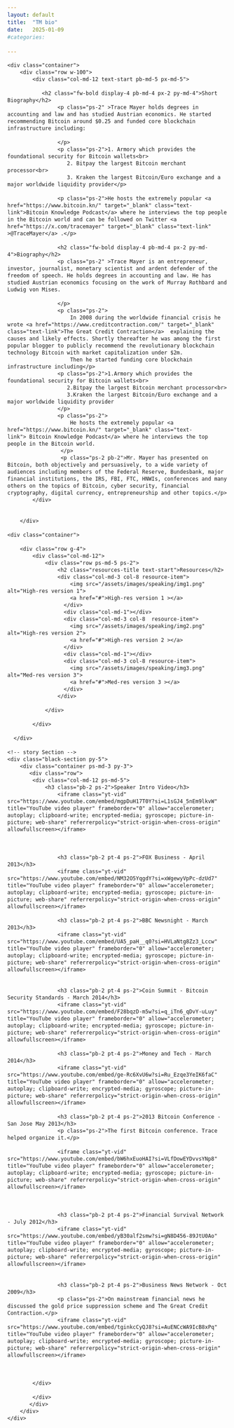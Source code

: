 ```yaml
---
layout: default
title:  "TM bio"
date:   2025-01-09 
#categories: 

---
```

<html>
<body>

   <!-- Main Section -->
    <div class="container">
        <div class="row w-100">
            <div class="col-md-12 text-start pb-md-5 px-md-5">
               
               <h2 class="fw-bold display-4 pb-md-4 px-2 py-md-4">Short Biography</h2>
                    <p class="ps-2" >Trace Mayer holds degrees in accounting and law and has studied Austrian economics. He started recommending Bitcoin around $0.25 and funded core blockchain infrastructure including:
                       
                    </p>
                    <p class="ps-2">1. Armory which provides the foundational security for Bitcoin wallets<br>
                       2. Bitpay the largest Bitcoin merchant processor<br>
                       3. Kraken the largest Bitcoin/Euro exchange and a major worldwide liquidity provider</p>

                    <p class="ps-2">He hosts the extremely popular <a href="https://www.bitcoin.kn/" target="_blank" class="text-link">Bitcoin Knowledge Podcast</a> where he interviews the top people in the Bitcoin world and can be followed on Twitter <a href="https://x.com/tracemayer" target="_blank" class="text-link" >@TraceMayer</a> .</p>

                    <h2 class="fw-bold display-4 pb-md-4 px-2 py-md-4">Biography</h2>
                    <p class="ps-2" >Trace Mayer is an entrepreneur, investor, journalist, monetary scientist and ardent defender of the freedom of speech. He holds degrees in accounting and law. He has studied Austrian economics focusing on the work of Murray Rothbard and Ludwig von Mises.
                       
                    </p>
                    <p class="ps-2">
                        In 2008 during the worldwide financial crisis he wrote <a href="https://www.creditcontraction.com/" target="_blank" class="text-link">The Great Credit Contraction</a>  explaining the causes and likely effects. Shortly thereafter he was among the first popular blogger to publicly recommend the revolutionary blockchain technology Bitcoin with market capitalization under $2m.
                        Then he started funding core blockchain infrastructure including</p>
                    <p class="ps-2">1.Armory which provides the foundational security for Bitcoin wallets<br>
                       2.Bitpay the largest Bitcoin merchant processor<br>
                       3.Kraken the largest Bitcoin/Euro exchange and a major worldwide liquidity provider
                    </p>
                    <p class="ps-2">
                        He hosts the extremely popular <a href="https://www.bitcoin.kn/" target="_blank" class="text-link"> Bitcoin Knowledge Podcast</a> where he interviews the top people in the Bitcoin world.
                     </p>
                     <p class="ps-2 pb-2">Mr. Mayer has presented on Bitcoin, both objectively and persuasively, to a wide variety of audiences including members of the Federal Reserve, Bundesbank, major financial institutions, the IRS, FBI, FTC, HNWIs, conferences and many others on the topics of Bitcoin, cyber security, financial cryptography, digital currency, entrepreneurship and other topics.</p>
            </div>

            
        </div>
  
    <div class="container">
       
        <div class="row g-4">
            <div class="col-md-12">
                <div class="row ps-md-5 ps-2">
                    <h2 class="resources-title text-start">Resources</h2>
                    <div class="col-md-3 col-8 resource-item">
                        <img src="/assets/images/speaking/img1.png" alt="High-res version 1">
                        <a href="#">High-res version 1 ></a>
                      </div>
                      <div class="col-md-1"></div>
                      <div class="col-md-3 col-8  resource-item">
                        <img src="/assets/images/speaking/img2.png" alt="High-res version 2">
                        <a href="#">High-res version 2 ></a>
                      </div>
                      <div class="col-md-1"></div>
                      <div class="col-md-3 col-8 resource-item">
                        <img src="/assets/images/speaking/img3.png" alt="Med-res version 3">
                        <a href="#">Med-res version 3 ></a>
                      </div>
                    </div>
                    
                </div>
                
            </div>
          
      </div>

    <!-- story Section -->
    <div class="black-section py-5">
        <div class="container ps-md-3 py-3">
           <div class="row">
            <div class="col-md-12 ps-md-5">
                <h3 class="pb-2 ps-2">Speaker Intro Video</h3>
                    <iframe class="yt-vid" src="https://www.youtube.com/embed/mgpDuH17T0Y?si=L1sGJ4_5nEm9lkvW" title="YouTube video player" frameborder="0" allow="accelerometer; autoplay; clipboard-write; encrypted-media; gyroscope; picture-in-picture; web-share" referrerpolicy="strict-origin-when-cross-origin" allowfullscreen></iframe>
                    

                   
                    <h3 class="pb-2 pt-4 ps-2">FOX Business - April 2013</h3>
                    <iframe class="yt-vid" src="https://www.youtube.com/embed/NM32O5YqgdY?si=xWgewyVpPc-dzUd7" title="YouTube video player" frameborder="0" allow="accelerometer; autoplay; clipboard-write; encrypted-media; gyroscope; picture-in-picture; web-share" referrerpolicy="strict-origin-when-cross-origin" allowfullscreen></iframe>

                    <h3 class="pb-2 pt-4 ps-2">BBC Newsnight - March 2013</h3>
                    <iframe class="yt-vid" src="https://www.youtube.com/embed/UA5_paH__q0?si=HVLaNtg8Zz3_Lccw" title="YouTube video player" frameborder="0" allow="accelerometer; autoplay; clipboard-write; encrypted-media; gyroscope; picture-in-picture; web-share" referrerpolicy="strict-origin-when-cross-origin" allowfullscreen></iframe>
                    

                    <h3 class="pb-2 pt-4 ps-2">Coin Summit - Bitcoin Security Standards - March 2014</h3>
                    <iframe class="yt-vid" src="https://www.youtube.com/embed/F28bqzD-m5w?si=q_iTn6_qDvY-uLuy" title="YouTube video player" frameborder="0" allow="accelerometer; autoplay; clipboard-write; encrypted-media; gyroscope; picture-in-picture; web-share" referrerpolicy="strict-origin-when-cross-origin" allowfullscreen></iframe>
                    
                    <h3 class="pb-2 pt-4 ps-2">Money and Tech - March 2014</h3>
                    <iframe class="yt-vid" src="https://www.youtube.com/embed/ge-Rc6XvU6w?si=Ru_Ezqe3YeIK6faC" title="YouTube video player" frameborder="0" allow="accelerometer; autoplay; clipboard-write; encrypted-media; gyroscope; picture-in-picture; web-share" referrerpolicy="strict-origin-when-cross-origin" allowfullscreen></iframe>
                    
                    <h3 class="pb-2 pt-4 ps-2">2013 Bitcoin Conference - San Jose May 2013</h3>
                    <p class="ps-2">The first Bitcoin conference. Trace helped organize it.</p>

                    <iframe class="yt-vid" src="https://www.youtube.com/embed/bW6hxEuoHAI?si=VLfDowEYDvvsYNp8" title="YouTube video player" frameborder="0" allow="accelerometer; autoplay; clipboard-write; encrypted-media; gyroscope; picture-in-picture; web-share" referrerpolicy="strict-origin-when-cross-origin" allowfullscreen></iframe>



                    <h3 class="pb-2 pt-4 ps-2">Financial Survival Network - July 2012</h3>
                    <iframe class="yt-vid" src="https://www.youtube.com/embed/yB30alf2smw?si=gN8D456-89JtU0Ao" title="YouTube video player" frameborder="0" allow="accelerometer; autoplay; clipboard-write; encrypted-media; gyroscope; picture-in-picture; web-share" referrerpolicy="strict-origin-when-cross-origin" allowfullscreen></iframe>

                
                    <h3 class="pb-2 pt-4 ps-2">Business News Network - Oct 2009</h3>
                    <p class="ps-2">On mainstream financial news he discussed the gold price suppression scheme and The Great Credit Contraction.</p>
                    <iframe class="yt-vid" src="https://www.youtube.com/embed/tginkcCyQJ8?si=AuENCcWA9IcB8xPq" title="YouTube video player" frameborder="0" allow="accelerometer; autoplay; clipboard-write; encrypted-media; gyroscope; picture-in-picture; web-share" referrerpolicy="strict-origin-when-cross-origin" allowfullscreen></iframe>
                    
                    

            </div>
               
            </div>
           </div>
        </div>
    </div>
</body>
</html>